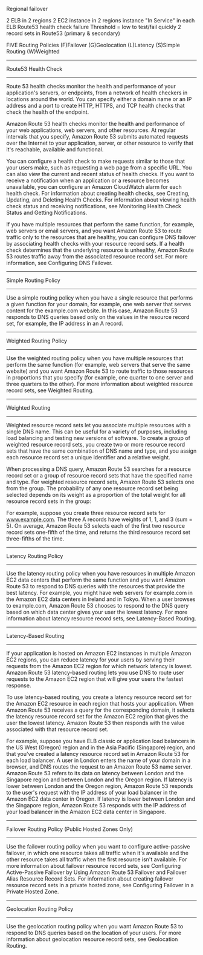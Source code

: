 Regional failover

2 ELB in 2 regions
2 EC2 instance in 2 regions
instance "In Service" in each ELB
Route53 health check
failure Threshold = low to test/fail quickly
2 record sets in Route53 (primary & secondary)

FIVE Routing Policies
(F)Failover
(G)Geolocation
(L)Latency
(S)Simple Routing
(W)Weighted

********************
Route53 Health Check
********************
Route 53 health checks monitor the health and performance of your application's servers, or endpoints, from a network of health checkers in locations around the world. You can specify either a domain name or an IP address and a port to create HTTP, HTTPS, and TCP health checks that check the health of the endpoint.

Amazon Route 53 health checks monitor the health and performance of your web applications, web servers, and other resources. At regular intervals that you specify, Amazon Route 53 submits automated requests over the Internet to your application, server, or other resource to verify that it's reachable, available and functional.

You can configure a health check to make requests similar to those that your users make, such as requesting a web page from a specific URL. You can also view the current and recent status of health checks. If you want to receive a notification when an application or a resource becomes unavailable, you can configure an Amazon CloudWatch alarm for each health check. For information about creating health checks, see Creating, Updating, and Deleting Health Checks. For information about viewing health check status and receiving notifications, see Monitoring Health Check Status and Getting Notifications.

If you have multiple resources that perform the same function, for example, web servers or email servers, and you want Amazon Route 53 to route traffic only to the resources that are healthy, you can configure DNS failover by associating health checks with your resource record sets. If a health check determines that the underlying resource is unhealthy, Amazon Route 53 routes traffic away from the associated resource record set. For more information, see Configuring DNS Failover.

*********************
Simple Routing Policy
*********************
Use a simple routing policy when you have a single resource that performs a given function for your domain, for example, one web server that serves content for the example.com website. In this case, Amazon Route 53 responds to DNS queries based only on the values in the resource record set, for example, the IP address in an A record.

***********************
Weighted Routing Policy
***********************
Use the weighted routing policy when you have multiple resources that perform the same function (for example, web servers that serve the same website) and you want Amazon Route 53 to route traffic to those resources in proportions that you specify (for example, one quarter to one server and three quarters to the other). For more information about weighted resource record sets, see Weighted Routing.

****************
Weighted Routing
****************
Weighted resource record sets let you associate multiple resources with a single DNS name. This can be useful for a variety of purposes, including load balancing and testing new versions of software. To create a group of weighted resource record sets, you create two or more resource record sets that have the same combination of DNS name and type, and you assign each resource record set a unique identifier and a relative weight.

When processing a DNS query, Amazon Route 53 searches for a resource record set or a group of resource record sets that have the specified name and type. For weighted resource record sets, Amazon Route 53 selects one from the group. The probability of any one resource record set being selected depends on its weight as a proportion of the total weight for all resource record sets in the group:

For example, suppose you create three resource record sets for www.example.com. The three A records have weights of 1, 1, and 3 (sum = 5). On average, Amazon Route 53 selects each of the first two resource record sets one-fifth of the time, and returns the third resource record set three-fifths of the time.

**********************
Latency Routing Policy
**********************
Use the latency routing policy when you have resources in multiple Amazon EC2 data centers that perform the same function and you want Amazon Route 53 to respond to DNS queries with the resources that provide the best latency. For example, you might have web servers for example.com in the Amazon EC2 data centers in Ireland and in Tokyo. When a user browses to example.com, Amazon Route 53 chooses to respond to the DNS query based on which data center gives your user the lowest latency. For more information about latency resource record sets, see Latency-Based Routing.

*********************
Latency-Based Routing
*********************
If your application is hosted on Amazon EC2 instances in multiple Amazon EC2 regions, you can reduce latency for your users by serving their requests from the Amazon EC2 region for which network latency is lowest. Amazon Route 53 latency-based routing lets you use DNS to route user requests to the Amazon EC2 region that will give your users the fastest response.

To use latency-based routing, you create a latency resource record set for the Amazon EC2 resource in each region that hosts your application. When Amazon Route 53 receives a query for the corresponding domain, it selects the latency resource record set for the Amazon EC2 region that gives the user the lowest latency. Amazon Route 53 then responds with the value associated with that resource record set.

For example, suppose you have ELB classic or application load balancers in the US West (Oregon) region and in the Asia Pacific (Singapore) region, and that you've created a latency resource record set in Amazon Route 53 for each load balancer. A user in London enters the name of your domain in a browser, and DNS routes the request to an Amazon Route 53 name server. Amazon Route 53 refers to its data on latency between London and the Singapore region and between London and the Oregon region. If latency is lower between London and the Oregon region, Amazon Route 53 responds to the user's request with the IP address of your load balancer in the Amazon EC2 data center in Oregon. If latency is lower between London and the Singapore region, Amazon Route 53 responds with the IP address of your load balancer in the Amazon EC2 data center in Singapore.

**************************************************
Failover Routing Policy (Public Hosted Zones Only)
**************************************************
Use the failover routing policy when you want to configure active-passive failover, in which one resource takes all traffic when it's available and the other resource takes all traffic when the first resource isn't available. For more information about failover resource record sets, see Configuring Active-Passive Failover by Using Amazon Route 53 Failover and Failover Alias Resource Record Sets. For information about creating failover resource record sets in a private hosted zone, see Configuring Failover in a Private Hosted Zone.

**************************
Geolocation Routing Policy
**************************
Use the geolocation routing policy when you want Amazon Route 53 to respond to DNS queries based on the location of your users. For more information about geolocation resource record sets, see Geolocation Routing.
